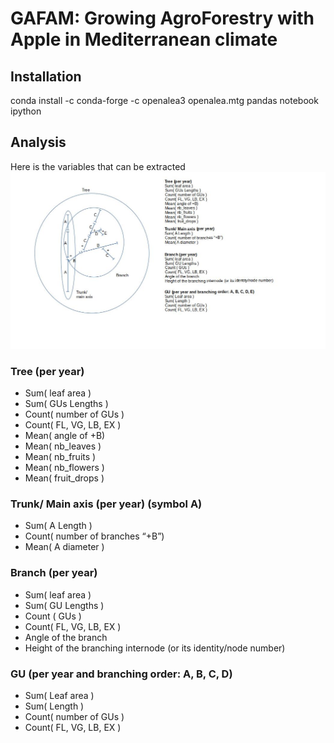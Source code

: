 # GAFAM: Growing AgroForestry with Apple in Mediterranean climate

## Installation

conda install -c conda-forge -c openalea3 openalea.mtg pandas notebook ipython

## Analysis

Here is the variables that can be extracted
![Multiscale appeltree extraction](./extraction.jpg)

### Tree (per year)
- Sum( leaf area )
- Sum( GUs Lengths )
- Count( number of GUs )
- Count( FL, VG, LB, EX )
- Mean( angle of +B)
- Mean( nb_leaves )
- Mean( nb_fruits )
- Mean( nb_flowers )
- Mean( fruit_drops )

### Trunk/ Main axis (per year) (symbol A)
- Sum( A Length )
- Count( number of branches “+B”)
- Mean( A diameter )

### Branch (per year)
- Sum( leaf area )
- Sum( GU Lengths )
- Count ( GUs )
- Count( FL, VG, LB, EX )
- Angle of the branch
- Height of the branching internode (or its identity/node number)

### GU (per year and branching order: A, B, C, D)
- Sum( Leaf area )
- Sum( Length )
- Count( number of GUs )
- Count( FL, VG, LB, EX )
